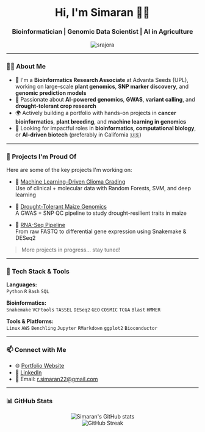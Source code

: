 <h1 align="center">Hi, I'm Simaran 👩‍🔬</h1>
<h3 align="center">Bioinformatician | Genomic Data Scientist | AI in Agriculture</h3>

<p align="center">
  <img src="https://komarev.com/ghpvc/?username=srajora&label=Profile%20views&color=0e75b6&style=flat" alt="srajora" />
</p>

---

### 👩‍💻 About Me

- 🔬 I'm a **Bioinformatics Research Associate** at Advanta Seeds (UPL), working on large-scale **plant genomics**, **SNP marker discovery**, and **genomic prediction models**
- 🌱 Passionate about **AI-powered genomics**, **GWAS**, **variant calling**, and **drought-tolerant crop research**
- 🌍 Actively building a portfolio with hands-on projects in **cancer bioinformatics**, **plant breeding**, and **machine learning in genomics**
- 🎯 Looking for impactful roles in **bioinformatics, computational biology**, or **AI-driven biotech** (preferably in California 🇺🇸)

---

### 🧠 Projects I'm Proud Of

Here are some of the key projects I'm working on:

- 🔬 [Machine Learning–Driven Glioma Grading](https://github.com/srajora/Machine-Learning-Glioma-Grading)  
  Use of clinical + molecular data with Random Forests, SVM, and deep learning

- 🌿 [Drought-Tolerant Maize Genomics](https://github.com/srajora/Maize-Drought-Tolerance)  
  A GWAS + SNP QC pipeline to study drought-resilient traits in maize

- 🧬 [RNA-Seq Pipeline](https://github.com/srajora/RNAseq-Pipeline)  
  From raw FASTQ to differential gene expression using Snakemake & DESeq2

> More projects in progress... stay tuned!

---

### 🧰 Tech Stack & Tools

**Languages:**  
`Python` `R` `Bash` `SQL`

**Bioinformatics:**  
`Snakemake` `VCFtools` `TASSEL` `DESeq2` `GEO` `COSMIC` `TCGA` `Blast` `HMMER`

**Tools & Platforms:**  
`Linux` `AWS` `Benchling` `Jupyter` `RMarkdown` `ggplot2` `Bioconductor`

---

### 📫 Connect with Me

- 🌐 [Portfolio Website](https://sites.google.com/view/simaranrajora/home)
- 💼 [LinkedIn](https://www.linkedin.com/in/simaran-rajora/)
- 📧 Email: r.simaran22@gmail.com

---

### 📊 GitHub Stats

<p align="center">
  <img src="https://github-readme-stats.vercel.app/api?username=srajora&show_icons=true&theme=radical" alt="Simaran's GitHub stats" />
  <br/>
  <img src="https://github-readme-streak-stats.herokuapp.com/?user=srajora&theme=radical" alt="GitHub Streak" />
</p>
